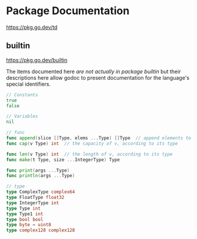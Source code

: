 # Package Documentation

https://pkg.go.dev/td


## builtin

https://pkg.go.dev/builtin

The items documented here *are not actually in package builtin* but their descriptions here allow godoc to present documentation for the language's special identifiers.

```go
// Constants
true
false

// Variables
nil

// func
func append(slice []Type, elems ...Type) []Type  // append elements to the end of a slice, returns the updated slice
func cap(v Type) int  // the capacity of v, according to its type

func len(v Type) int  // the length of v, according to its type
func make(t Type, size ...IntegerType) Type

func print(args ...Type)
func println(args ...Type)

// type
type ComplexType complex64
type FloatType float32
type IntegerType int
type Type int
type Type1 int
type bool bool
type byte = uint8
type complex128 complex128
```
